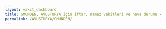 ```yaml
---
layout: vakit_dashboard
title: GMUNDEN, AVUSTURYA için iftar, namaz vakitleri ve hava durumu - ilçe/eyalet seç
permalink: /AVUSTURYA/GMUNDEN/
---
```


<script type="text/javascript">
  var GLOBAL_COUNTRY = 'AVUSTURYA';
  var GLOBAL_CITY = 'GMUNDEN';
  var GLOBAL_STATE = '';
  var lat = 72;
  var lon = 21;
</script>
